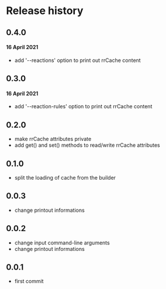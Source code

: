# Release history

## 0.4.0
#### 16 April 2021
- add '--reactions' option to print out rrCache content

## 0.3.0
#### 16 April 2021
- add '--reaction-rules' option to print out rrCache content

## 0.2.0
- make rrCache attributes private
- add get() and set() methods to read/write rrCache attributes

## 0.1.0
- split the loading of cache from the builder

## 0.0.3
- change printout informations

## 0.0.2
- change input command-line arguments
- change printout informations

## 0.0.1
- first commit
